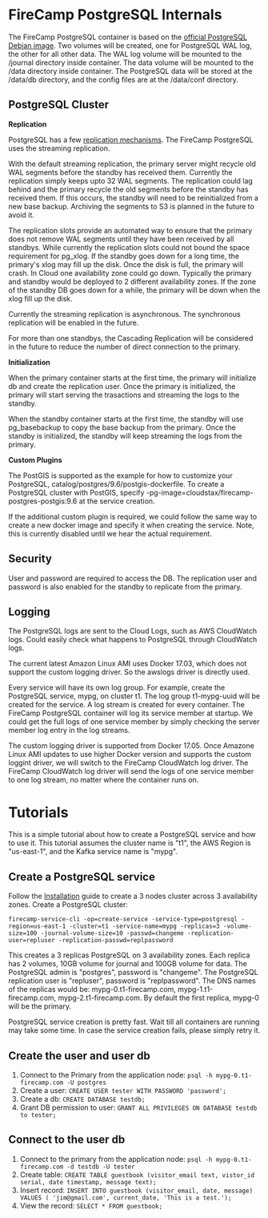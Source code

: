 # FireCamp PostgreSQL Internals

The FireCamp PostgreSQL container is based on the [official PostgreSQL Debian image](https://hub.docker.com/_/postgres/). Two volumes will be created, one for PostgreSQL WAL log, the other for all other data. The WAL log volume will be mounted to the /journal directory inside container. The data volume will be mounted to the /data directory inside container. The PostgreSQL data will be stored at the /data/db directory, and the config files are at the /data/conf directory.

## PostgreSQL Cluster

**Replication**

PostgreSQL has a few [replication mechanisms](https://www.postgresql.org/docs/current/static/high-availability.html). The FireCamp PostgreSQL uses the streaming replication.

With the default streaming replication, the primary server might recycle old WAL segments before the standby has received them. Currently the replication simply keeps upto 32 WAL segments. The replication could lag behind and the primary recycle the old segments before the standby has received them. If this occurs, the standby will need to be reinitialized from a new base backup. Archiving the segments to S3 is planned in the future to avoid it.

The replication slots provide an automated way to ensure that the primary does not remove WAL segments until they have been received by all standbys. While currently the replication slots could not bound the space requirement for pg_xlog. If the standby goes down for a long time, the primary's xlog may fill up the disk. Once the disk is full, the primary will crash. In Cloud one availability zone could go down. Typically the primary and standby would be deployed to 2 different availability zones. If the zone of the standby DB goes down for a while, the primary will be down when the xlog fill up the disk.

Currently the streaming replication is asynchronous. The synchronous replication will be enabled in the future.

For more than one standbys, the Cascading Replication will be considered in the future to reduce the number of direct connection to the primary.

**Initialization**

When the primary container starts at the first time, the primary will initialize db and create the replication user. Once the primary is initialized, the primary will start serving the trasactions and streaming the logs to the standby.

When the standby container starts at the first time, the standby will use pg_basebackup to copy the base backup from the primary. Once the standby is initialized, the standby will keep streaming the logs from the primary.

**Custom Plugins**

The PostGIS is supported as the example for how to customize your PostgreSQL, catalog/postgres/9.6/postgis-dockerfile. To create a PostgreSQL cluster with PostGIS, specify -pg-image=cloudstax/firecamp-postgres-postgis:9.6 at the service creation.

If the additional custom plugin is required, we could follow the same way to create a new docker image and specify it when creating the service. Note, this is currently disabled until we hear the actual requirement.

## Security

User and password are required to access the DB. The replication user and password is also enabled for the standby to replicate from the primary.

## Logging

The PostgreSQL logs are sent to the Cloud Logs, such as AWS CloudWatch logs. Could easily check what happens to PostgreSQL through CloudWatch logs.

The current latest Amazon Linux AMI uses Docker 17.03, which does not support the custom logging driver. So the awslogs driver is directly used.

Every service will have its own log group. For example, create the PostgreSQL service, mypg, on cluster t1. The log group t1-mypg-uuid will be created for the service. A log stream is created for every container. The FireCamp PostgreSQL container will log its service member at startup. We could get the full logs of one service member by simply checking the server member log entry in the log streams.

The custom logging driver is supported from Docker 17.05. Once Amazone Linux AMI updates to use higher Docker version and supports the custom loggint driver, we will switch to the FireCamp CloudWatch log driver. The FireCamp CloudWatch log driver will send the logs of one service member to one log stream, no matter where the container runs on.


# Tutorials

This is a simple tutorial about how to create a PostgreSQL service and how to use it. This tutorial assumes the cluster name is "t1", the AWS Region is "us-east-1", and the Kafka service name is "mypg".

## Create a PostgreSQL service
Follow the [Installation](https://github.com/cloudstax/firecamp/tree/master/docs/installation) guide to create a 3 nodes cluster across 3 availability zones. Create a PostgreSQL cluster:
```
firecamp-service-cli -op=create-service -service-type=postgresql -region=us-east-1 -cluster=t1 -service-name=mypg -replicas=3 -volume-size=100 -journal-volume-size=10 -passwd=changeme -replication-user=repluser -replication-passwd=replpassword
```

This creates a 3 replicas PostgreSQL on 3 availability zones. Each replica has 2 volumes, 10GB volume for journal and 100GB volume for data. The PostgreSQL admin is "postgres", password is "changeme". The PostgreSQL replication user is "repluser", password is "replpassword". The DNS names of the replicas would be: mypg-0.t1-firecamp.com, mypg-1.t1-firecamp.com, mypg-2.t1-firecamp.com. By default the first replica, mypg-0 will be the primary.

PostgreSQL service creation is pretty fast. Wait till all containers are running may take some time. In case the service creation fails, please simply retry it.


## Create the user and user db
1. Connect to the Primary from the application node: `psql -h mypg-0.t1-firecamp.com -U postgres`
2. Create a user: `CREATE USER tester WITH PASSWORD 'password';`
3. Create a db: `CREATE DATABASE testdb;`
4. Grant DB permission to user: `GRANT ALL PRIVILEGES ON DATABASE testdb to tester;`

## Connect to the user db
1. Connect to the primary from the application node: `psql -h mypg-0.t1-firecamp.com -d testdb -U tester`
2. Create table: `CREATE TABLE guestbook (visitor_email text, vistor_id serial, date timestamp, message text);`
3. Insert record: `INSERT INTO guestbook (visitor_email, date, message) VALUES ( 'jim@gmail.com', current_date, 'This is a test.');`
4. View the record: `SELECT * FROM guestbook;`

